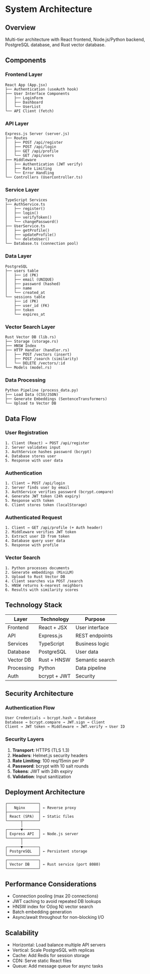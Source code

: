 # System Architecture

## Overview

Multi-tier architecture with React frontend, Node.js/Python backend, PostgreSQL database, and Rust vector database.

## Components

### Frontend Layer
```
React App (App.jsx)
├── Authentication (useAuth hook)
├── User Interface Components
│   ├── LoginForm
│   ├── Dashboard
│   └── UserList
└── API Client (fetch)
```

### API Layer
```
Express.js Server (server.js)
├── Routes
│   ├── POST /api/register
│   ├── POST /api/login
│   ├── GET /api/profile
│   └── GET /api/users
├── Middleware
│   ├── Authentication (JWT verify)
│   ├── Rate Limiting
│   └── Error Handling
└── Controllers (UserController.ts)
```

### Service Layer
```
TypeScript Services
├── AuthService.ts
│   ├── register()
│   ├── login()
│   ├── verifyToken()
│   └── changePassword()
├── UserService.ts
│   ├── getProfile()
│   ├── updateProfile()
│   └── deleteUser()
└── Database.ts (connection pool)
```

### Data Layer
```
PostgreSQL
├── users table
│   ├── id (PK)
│   ├── email (UNIQUE)
│   ├── password (hashed)
│   ├── name
│   └── created_at
└── sessions table
    ├── id (PK)
    ├── user_id (FK)
    ├── token
    └── expires_at
```

### Vector Search Layer
```
Rust Vector DB (lib.rs)
├── Storage (storage.rs)
├── HNSW Index
├── HTTP Handler (handler.rs)
│   ├── POST /vectors (insert)
│   ├── POST /search (similarity)
│   └── DELETE /vectors/:id
└── Models (model.rs)
```

### Data Processing
```
Python Pipeline (process_data.py)
├── Load Data (CSV/JSON)
├── Generate Embeddings (SentenceTransformers)
└── Upload to Vector DB
```

## Data Flow

### User Registration
```
1. Client (React) → POST /api/register
2. Server validates input
3. AuthService hashes password (bcrypt)
4. Database stores user
5. Response with user data
```

### Authentication
```
1. Client → POST /api/login
2. Server finds user by email
3. AuthService verifies password (bcrypt.compare)
4. Generate JWT token (24h expiry)
5. Response with token
6. Client stores token (localStorage)
```

### Authenticated Request
```
1. Client → GET /api/profile (+ Auth header)
2. Middleware verifies JWT token
3. Extract user ID from token
4. Database query user data
5. Response with profile
```

### Vector Search
```
1. Python processes documents
2. Generate embeddings (MiniLM)
3. Upload to Rust Vector DB
4. Client searches via POST /search
5. HNSW returns k-nearest neighbors
6. Results with similarity scores
```

## Technology Stack

| Layer | Technology | Purpose |
|-------|-----------|---------|
| Frontend | React + JSX | User interface |
| API | Express.js | REST endpoints |
| Services | TypeScript | Business logic |
| Database | PostgreSQL | User data |
| Vector DB | Rust + HNSW | Semantic search |
| Processing | Python | Data pipeline |
| Auth | bcrypt + JWT | Security |

## Security Architecture

### Authentication Flow
```
User Credentials → bcrypt.hash → Database
Database → bcrypt.compare → JWT.sign → Client
Client → JWT token → Middleware → JWT.verify → User ID
```

### Security Layers
1. **Transport**: HTTPS (TLS 1.3)
2. **Headers**: Helmet.js security headers
3. **Rate Limiting**: 100 req/15min per IP
4. **Password**: bcrypt with 10 salt rounds
5. **Tokens**: JWT with 24h expiry
6. **Validation**: Input sanitization

## Deployment Architecture

```
┌──────────────┐
│   Nginx      │ ← Reverse proxy
├──────────────┤
│ React (SPA)  │ ← Static files
└──────┬───────┘
       │
┌──────▼───────┐
│ Express API  │ ← Node.js server
└──────┬───────┘
       │
┌──────▼───────┐
│ PostgreSQL   │ ← Persistent storage
└──────────────┘
┌──────────────┐
│ Vector DB    │ ← Rust service (port 8080)
└──────────────┘
```

## Performance Considerations

- Connection pooling (max 20 connections)
- JWT caching to avoid repeated DB lookups
- HNSW index for O(log N) vector search
- Batch embedding generation
- Async/await throughout for non-blocking I/O

## Scalability

- Horizontal: Load balance multiple API servers
- Vertical: Scale PostgreSQL with replicas
- Cache: Add Redis for session storage
- CDN: Serve static React files
- Queue: Add message queue for async tasks

